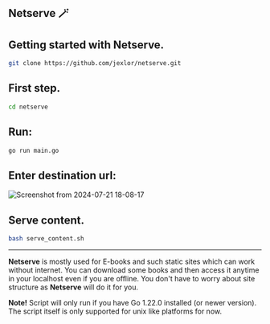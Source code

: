 ## Netserve 🪄

Getting started with Netserve.
----------------------------
```bash
git clone https://github.com/jexlor/netserve.git
```

First step.
----------------------------
```bash
cd netserve
```
Run:
----------------------------
```bash
go run main.go
```
Enter destination url:
---------------------------
![Screenshot from 2024-07-21 18-08-17](https://github.com/user-attachments/assets/5c857cce-51b8-48bf-b842-e5b85f451eaa)

Serve content.
---------------------------
```bash
bash serve_content.sh
```
---------------------------
<strong>Netserve</strong> is mostly used for E-books and such static sites which can work without internet. You can download some books and then access it anytime in your localhost even if you are offline.
You don't have to worry about site structure as <strong>Netserve</strong> will do it for you.

<strong>Note!</strong> Script will only run if you have Go 1.22.0 installed (or newer version).
The script itself is only supported for unix like platforms for now.

